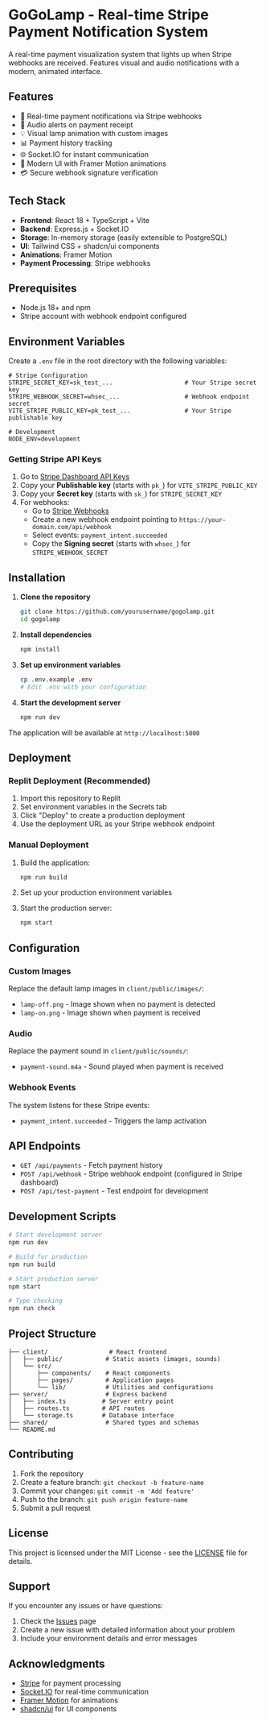 # GoGoLamp - Real-time Stripe Payment Notification System

A real-time payment visualization system that lights up when Stripe webhooks are received. Features visual and audio notifications with a modern, animated interface.

## Features

- 🔴 Real-time payment notifications via Stripe webhooks
- 🎵 Audio alerts on payment receipt
- 💡 Visual lamp animation with custom images
- 📊 Payment history tracking
- 🌐 Socket.IO for instant communication
- 🎨 Modern UI with Framer Motion animations
- 💳 Secure webhook signature verification

## Tech Stack

- **Frontend**: React 18 + TypeScript + Vite
- **Backend**: Express.js + Socket.IO
- **Storage**: In-memory storage (easily extensible to PostgreSQL)
- **UI**: Tailwind CSS + shadcn/ui components
- **Animations**: Framer Motion
- **Payment Processing**: Stripe webhooks

## Prerequisites

- Node.js 18+ and npm
- Stripe account with webhook endpoint configured

## Environment Variables

Create a `.env` file in the root directory with the following variables:

```env
# Stripe Configuration
STRIPE_SECRET_KEY=sk_test_...                    # Your Stripe secret key
STRIPE_WEBHOOK_SECRET=whsec_...                  # Webhook endpoint secret
VITE_STRIPE_PUBLIC_KEY=pk_test_...               # Your Stripe publishable key

# Development
NODE_ENV=development
```

### Getting Stripe API Keys

1. Go to [Stripe Dashboard API Keys](https://dashboard.stripe.com/apikeys)
2. Copy your **Publishable key** (starts with `pk_`) for `VITE_STRIPE_PUBLIC_KEY`
3. Copy your **Secret key** (starts with `sk_`) for `STRIPE_SECRET_KEY`
4. For webhooks:
   - Go to [Stripe Webhooks](https://dashboard.stripe.com/webhooks)
   - Create a new webhook endpoint pointing to `https://your-domain.com/api/webhook`
   - Select events: `payment_intent.succeeded`
   - Copy the **Signing secret** (starts with `whsec_`) for `STRIPE_WEBHOOK_SECRET`

## Installation

1. **Clone the repository**
   ```bash
   git clone https://github.com/yourusername/gogolamp.git
   cd gogolamp
   ```

2. **Install dependencies**
   ```bash
   npm install
   ```

3. **Set up environment variables**
   ```bash
   cp .env.example .env
   # Edit .env with your configuration
   ```

4. **Start the development server**
   ```bash
   npm run dev
   ```

The application will be available at `http://localhost:5000`

## Deployment

### Replit Deployment (Recommended)

1. Import this repository to Replit
2. Set environment variables in the Secrets tab
3. Click "Deploy" to create a production deployment
4. Use the deployment URL as your Stripe webhook endpoint

### Manual Deployment

1. Build the application:
   ```bash
   npm run build
   ```

2. Set up your production environment variables

3. Start the production server:
   ```bash
   npm start
   ```

## Configuration

### Custom Images

Replace the default lamp images in `client/public/images/`:
- `lamp-off.png` - Image shown when no payment is detected
- `lamp-on.png` - Image shown when payment is received

### Audio

Replace the payment sound in `client/public/sounds/`:
- `payment-sound.m4a` - Sound played when payment is received

### Webhook Events

The system listens for these Stripe events:
- `payment_intent.succeeded` - Triggers the lamp activation

## API Endpoints

- `GET /api/payments` - Fetch payment history
- `POST /api/webhook` - Stripe webhook endpoint (configured in Stripe dashboard)
- `POST /api/test-payment` - Test endpoint for development

## Development Scripts

```bash
# Start development server
npm run dev

# Build for production
npm run build

# Start production server
npm start

# Type checking
npm run check
```

## Project Structure

```
├── client/                 # React frontend
│   ├── public/            # Static assets (images, sounds)
│   └── src/
│       ├── components/    # React components
│       ├── pages/         # Application pages
│       └── lib/           # Utilities and configurations
├── server/                # Express backend
│   ├── index.ts          # Server entry point
│   ├── routes.ts         # API routes
│   └── storage.ts        # Database interface
├── shared/                # Shared types and schemas
└── README.md
```

## Contributing

1. Fork the repository
2. Create a feature branch: `git checkout -b feature-name`
3. Commit your changes: `git commit -m 'Add feature'`
4. Push to the branch: `git push origin feature-name`
5. Submit a pull request

## License

This project is licensed under the MIT License - see the [LICENSE](LICENSE) file for details.

## Support

If you encounter any issues or have questions:
1. Check the [Issues](https://github.com/yourusername/gogolamp/issues) page
2. Create a new issue with detailed information about your problem
3. Include your environment details and error messages

## Acknowledgments

- [Stripe](https://stripe.com) for payment processing
- [Socket.IO](https://socket.io) for real-time communication
- [Framer Motion](https://www.framer.com/motion/) for animations
- [shadcn/ui](https://ui.shadcn.com) for UI components